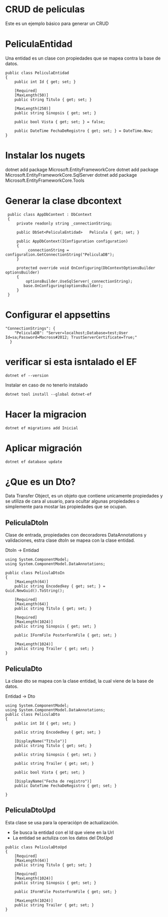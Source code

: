 # CRUD de peliculas

Este es un ejemplo básico para generar un CRUD

# PeliculaEntidad

Una entidad es un clase con propiedades que se mapea contra la base de datos.
```
public class PeliculaEntidad
{
    public int Id { get; set; }

    [Required]
    [MaxLength(50)]
    public string Titulo { get; set; }

    [MaxLength(250)]
    public string Sinopsis { get; set; }

    public bool Vista { get; set; } = false;
    
    public DateTime FechaDeRegistro { get; set; } = DateTime.Now;
}
```
# Instalar los nugets

dotnet add package Microsoft.EntityFrameworkCore
dotnet add package Microsoft.EntityFrameworkCore.SqlServer
dotnet add package Microsoft.EntityFrameworkCore.Tools

# Generar la clase dbcontext
```
 public class AppDbContext : DbContext
 {
     private readonly string _connectionString;

     public DbSet<PeliculaEntidad>   Pelicula { get; set; }

     public AppDbContext(IConfiguration configuration)
     {
         _connectionString = configuration.GetConnectionString("PeliculaDB");
     }

     protected override void OnConfiguring(DbContextOptionsBuilder optionsBuilder)
     {
         optionsBuilder.UseSqlServer(_connectionString);
        base.OnConfiguring(optionsBuilder);
     }
 }
```

# Configurar el appsettins 
```
"ConnectionStrings": {
    "PeliculaDB": "Server=localhost;Database=test;User Id=sa;Password=Macross#2012; TrustServerCertificate=True;"
  }
```

# verificar si esta isntalado el EF
```
dotnet ef --version
```
Instalar en caso de no tenerlo instalado
```
dotnet tool install --global dotnet-ef
```

# Hacer la migracion
```
dotnet ef migrations add Inicial
```
# Aplicar migración
```
dotnet ef database update
```

# ¿Que es un Dto?

Data Transfer Object, es un objeto que contiene unicamente propiedades y se utiliza de cara al usuario, para ocultar algunas propiedades o simplemente para mostar las propiedades que se ocupan.

## PeliculaDtoIn
Clase de entrada, propiedades con decoradores DataAnnotations y validaciones, estra clase dtoIn se mapea con la clase entidad.

DtoIn -> Entidad
```
using System.ComponentModel;
using System.ComponentModel.DataAnnotations;

public class PeliculaDtoIn
{
    [MaxLength(64)]
    public string Encodedkey { get; set; } = Guid.NewGuid().ToString();

    [Required]
    [MaxLength(64)]
    public string Titulo { get; set; }

    [Required]
    [MaxLength(1024)]
    public string Sinopsis { get; set; }

    public IFormFile PosterFormFile { get; set; }

    [MaxLength(1024)]
    public string Trailer { get; set; }
}
```

## PeliculaDto

La clase dto se mapea con la clase entidad, la cual viene de la base de datos.

Entidad -> Dto
```
using System.ComponentModel;
using System.ComponentModel.DataAnnotations;
public class PeliculaDto
{
    public int Id { get; set; }

    public string Encodedkey { get; set; }

    [DisplayName("Título")]
    public string Titulo { get; set; }

    public string Sinopsis { get; set; }

    public string Trailer { get; set; }

    public bool Vista { get; set; }

    [DisplayName("Fecha de registro")]
    public DateTime FechaDeRegistro { get; set; }

}
```

## PeliculaDtoUpd
Esta clase se usa para la operaciópn de actualización.
- Se busca la entidad con el Id que viene en la Url
- La entidad se actuliza con los datos del DtoUpd
```
public class PeliculaDtoUpd
{
    [Required]
    [MaxLength(64)]
    public string Titulo { get; set; }

    [Required]
    [MaxLength(1024)]
    public string Sinopsis { get; set; }

    public IFormFile PosterFormFile { get; set; }

    [MaxLength(1024)]
    public string Trailer { get; set; }
}
```